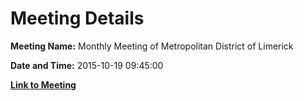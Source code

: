 # Meeting Details

**Meeting Name:** Monthly Meeting of Metropolitan District of Limerick

**Date and Time:** 2015-10-19 09:45:00

**[Link to Meeting](https://www.limerick.ie/council/whats-on/monthly-meeting-metropolitan-district-limerick-22)**
